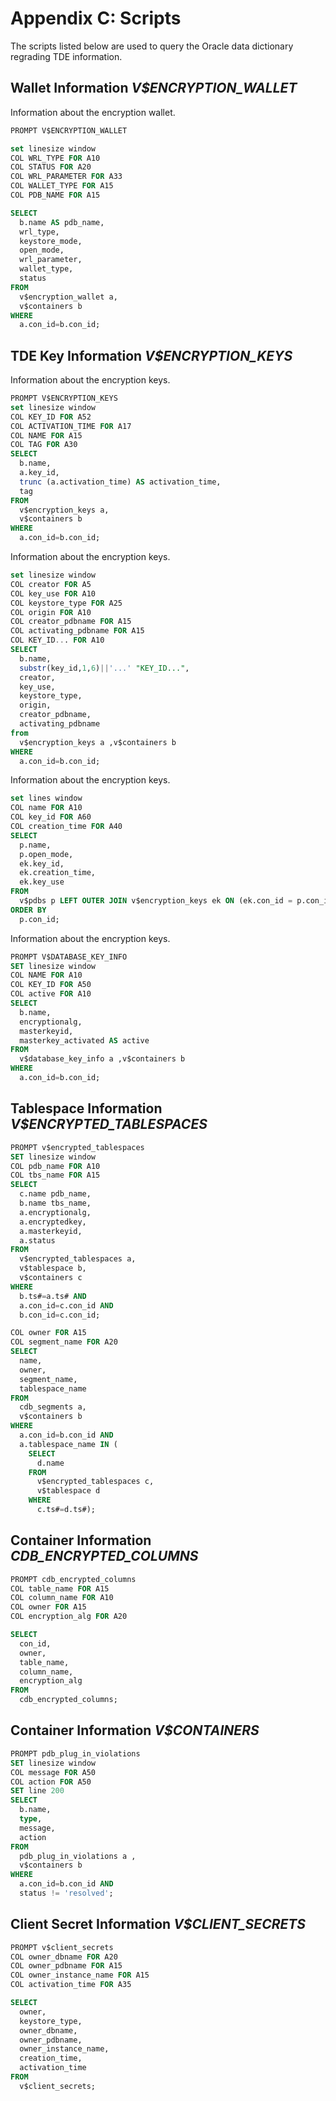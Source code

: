 # Appendix C: Scripts
<!-- markdownlint-disable MD013 -->

The scripts listed below are used to query the Oracle data dictionary regrading
TDE information.

## Wallet Information *V\$ENCRYPTION_WALLET*

Information about the encryption wallet.

```SQL
PROMPT V$ENCRYPTION_WALLET

set linesize window
COL WRL_TYPE FOR A10
COL STATUS FOR A20
COL WRL_PARAMETER FOR A33
COL WALLET_TYPE FOR A15
COL PDB_NAME FOR A15

SELECT 
  b.name AS pdb_name, 
  wrl_type, 
  keystore_mode, 
  open_mode,
  wrl_parameter, 
  wallet_type,
  status 
FROM 
  v$encryption_wallet a, 
  v$containers b
WHERE 
  a.con_id=b.con_id;
```

## TDE Key Information *V\$ENCRYPTION_KEYS*

Information about the encryption keys.

```SQL
PROMPT V$ENCRYPTION_KEYS
set linesize window
COL KEY_ID FOR A52
COL ACTIVATION_TIME FOR A17
COL NAME FOR A15
COL TAG FOR A30
SELECT 
  b.name,
  a.key_id,
  trunc (a.activation_time) AS activation_time,
  tag
FROM 
  v$encryption_keys a,
  v$containers b
WHERE
  a.con_id=b.con_id;
```

Information about the encryption keys.

```SQL
set linesize window
COL creator FOR A5
COL key_use FOR A10
COL keystore_type FOR A25
COL origin FOR A10
COL creator_pdbname FOR A15
COL activating_pdbname FOR A15
COL KEY_ID... FOR A10
SELECT
  b.name,
  substr(key_id,1,6)||'...' "KEY_ID...",
  creator,
  key_use,
  keystore_type,
  origin,
  creator_pdbname,
  activating_pdbname 
from 
  v$encryption_keys a ,v$containers b
WHERE
  a.con_id=b.con_id;
```

Information about the encryption keys.

```SQL
set lines window
COL name FOR A10
COL key_id FOR A60
COL creation_time FOR A40
SELECT 
  p.name,
  p.open_mode,
  ek.key_id,
  ek.creation_time,
  ek.key_use
FROM
  v$pdbs p LEFT OUTER JOIN v$encryption_keys ek ON (ek.con_id = p.con_id) 
ORDER BY 
  p.con_id;
```

Information about the encryption keys.

```SQL
PROMPT V$DATABASE_KEY_INFO
SET linesize window
COL NAME FOR A10
COL KEY_ID FOR A50
COL active FOR A10
SELECT
  b.name, 
  encryptionalg,
  masterkeyid,
  masterkey_activated AS active 
FROM
  v$database_key_info a ,v$containers b 
WHERE 
  a.con_id=b.con_id;
```

## Tablespace Information *V\$ENCRYPTED_TABLESPACES*

```SQL
PROMPT v$encrypted_tablespaces
SET linesize window
COL pdb_name FOR A10
COL tbs_name FOR A15
SELECT 
  c.name pdb_name,
  b.name tbs_name,
  a.encryptionalg,
  a.encryptedkey,
  a.masterkeyid,
  a.status
FROM 
  v$encrypted_tablespaces a,
  v$tablespace b,
  v$containers c
WHERE
  b.ts#=a.ts# AND 
  a.con_id=c.con_id AND 
  b.con_id=c.con_id;
```

```SQL
COL owner FOR A15
COL segment_name FOR A20
SELECT
  name, 
  owner,
  segment_name,
  tablespace_name 
FROM
  cdb_segments a,
  v$containers b
WHERE 
  a.con_id=b.con_id AND 
  a.tablespace_name IN (
    SELECT
      d.name
    FROM
      v$encrypted_tablespaces c,
      v$tablespace d
    WHERE
      c.ts#=d.ts#);
```

## Container Information *CDB_ENCRYPTED_COLUMNS*

```SQL
PROMPT cdb_encrypted_columns
COL table_name FOR A15
COL column_name FOR A10
COL owner FOR A15
COL encryption_alg FOR A20

SELECT 
  con_id,
  owner,
  table_name, 
  column_name,
  encryption_alg
FROM 
  cdb_encrypted_columns;
```

## Container Information *V\$CONTAINERS*

```SQL
PROMPT pdb_plug_in_violations
SET linesize window
COL message FOR A50
COL action FOR A50
SET line 200
SELECT 
  b.name,
  type,
  message, 
  action
FROM
  pdb_plug_in_violations a ,
  v$containers b
WHERE 
  a.con_id=b.con_id AND 
  status != 'resolved';
```

## Client Secret Information *V\$CLIENT_SECRETS*

```SQL
PROMPT v$client_secrets
COL owner_dbname FOR A20
COL owner_pdbname FOR A15
COL owner_instance_name FOR A15
COL activation_time FOR A35

SELECT
  owner,
  keystore_type,
  owner_dbname,
  owner_pdbname,
  owner_instance_name,
  creation_time,
  activation_time
FROM
  v$client_secrets;
```
